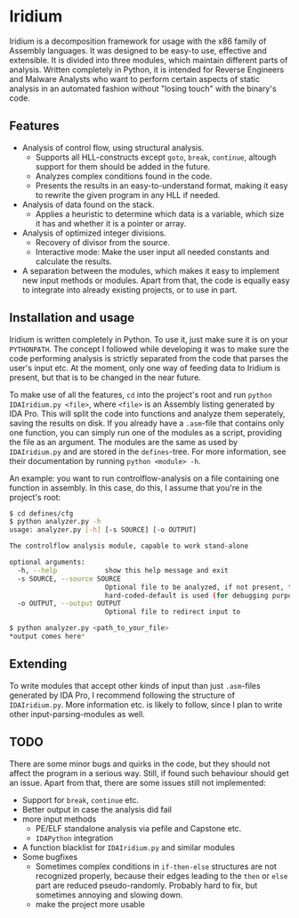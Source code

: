 # Iridium
Iridium is a decomposition framework for usage with the x86 family of Assembly
languages. It was designed to be easy-to use, effective and extensible. It is
divided into three modules, which maintain different parts of analysis.
Written completely in Python, it is intended for Reverse Engineers and Malware
Analysts who want to perform certain aspects of static analysis in an automated
fashion without "losing touch" with the binary's code.

## Features
* Analysis of control flow, using structural analysis.
  + Supports all HLL-constructs except `goto`, `break`, `continue`, altough support
    for them should be added in the future.
  + Analyzes complex conditions found in the code.
  + Presents the results in an easy-to-understand format, making it easy to rewrite
    the given program in any HLL if needed.
* Analysis of data found on the stack.
  + Applies a heuristic to determine which data is a variable, which size it has and
    whether it is a pointer or array.
* Analysis of optimized integer divisions.
  + Recovery of divisor from the source.
  + Interactive mode: Make the user input all needed constants and calculate
    the results.
* A separation between the modules, which makes it easy to implement new input
  methods or modules. Apart from that, the code is equally easy to integrate into
  already existing projects, or to use in part.

## Installation and usage
Iridium is written completely in Python. To use it, just make sure it is on your
`PYTHONPATH`. The concept I followed while developing it was to make sure the code
performing analysis is strictly separated from the code that parses the user's input
etc. At the moment, only one way of feeding data to Iridium is present, but that is
to be changed in the near future.

To make use of all the features, `cd` into the project's root and run
`python IDAIridium.py <file>`, where `<file>` is an Assembly listing generated by IDA Pro.
This will split the code into functions and analyze them seperately, saving the results
on disk. If you already have a `.asm`-file that contains only one function, you can
simply run one of the modules as a script, providing the file as an argument. The modules
are the same as used by `IDAIridium.py` and are stored in the `defines`-tree. For more
information, see their documentation by running `python <module> -h`.

An example: you want to run controlflow-analysis on a file containing one function in assembly.
In this case, do this, I assume that you're in the project's root:
```sh
$ cd defines/cfg
$ python analyzer.py -h
usage: analyzer.py [-h] [-s SOURCE] [-o OUTPUT]

The controlflow analysis module, capable to work stand-alone

optional arguments:
  -h, --help            show this help message and exit
  -s SOURCE, --source SOURCE
                        Optional file to be analyzed, if not present, the
                        hard-coded-default is used (for debugging purposes)
  -o OUTPUT, --output OUTPUT
                        Optional file to redirect input to

$ python analyzer.py <path_to_your_file>
*output comes here*
```

## Extending
To write modules that accept other kinds of input than just `.asm`-files generated by
IDA Pro, I recommend following the structure of `IDAIridium.py`. More information etc.
is likely to follow, since I plan to write other input-parsing-modules as well.

## TODO
There are some minor bugs and quirks in the code, but they should not affect the program
in a serious way. Still, if found such behaviour should get an issue. Apart from that, there
are some issues still not implemented:
* Support for `break`, `continue` etc.
* Better output in case the analysis did fail
* more input methods
  + PE/ELF standalone analysis via pefile and Capstone etc.
  + `IDAPython` integration
* A function blacklist for `IDAIridium.py` and similar modules
* Some bugfixes
  + Sometimes complex conditions in `if-then-else` structures are not
    recognized properly, because their edges leading to the `then` or 
    `else` part are reduced pseudo-randomly. Probably hard to fix, but
    sometimes annoying and slowing down.
  + make the project more usable
